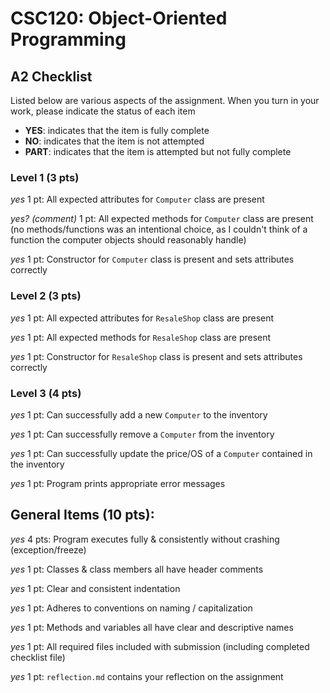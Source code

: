 # CSC120: Object-Oriented Programming
## A2 Checklist

Listed below are various aspects of the assignment.  When you turn in your work, please indicate the status of each item

- **YES**: indicates that the item is fully complete
- **NO**: indicates that the item is not attempted
- **PART**: indicates that the item is attempted but not fully complete

### Level 1 (3 pts)

_yes_ 1 pt: All expected attributes for `Computer` class are present

_yes? (comment)_ 1 pt: All expected methods for `Computer` class are present
(no methods/functions was an intentional choice, as I couldn't think of a function the computer objects should reasonably handle)

_yes_ 1 pt: Constructor for `Computer` class is present and sets attributes correctly

### Level 2 (3 pts)

_yes_ 1 pt: All expected attributes for `ResaleShop` class are present

_yes_ 1 pt: All expected methods for `ResaleShop` class are present

_yes_ 1 pt: Constructor for `ResaleShop` class is present and sets attributes correctly

### Level 3 (4 pts)

_yes_ 1 pt: Can successfully add a new `Computer` to the inventory

_yes_ 1 pt: Can successfully remove a `Computer` from the inventory

_yes_ 1 pt: Can successfully update the price/OS of a `Computer` contained in the inventory

_yes_ 1 pt: Program prints appropriate error messages

## General Items (10 pts):

_yes_ 4 pts: Program executes fully & consistently without crashing (exception/freeze)

_yes_ 1 pt: Classes & class members all have header comments

_yes_ 1 pt: Clear and consistent indentation

_yes_ 1 pt: Adheres to conventions on naming / capitalization

_yes_ 1 pt: Methods and variables all have clear and descriptive names

_yes_ 1 pt: All required files included with submission (including completed checklist file)

_yes_ 1 pt: `reflection.md` contains your reflection on the assignment
